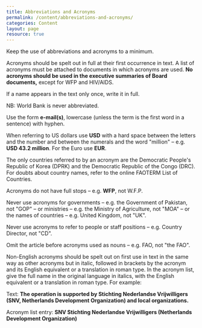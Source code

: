 ```yaml
---
title: Abbreviations and Acronyms
permalink: /content/abbreviations-and-acronyms/
categories: Content
layout: page
resource: true
---
```


Keep the use of abbreviations and acronyms to a minimum.

Acronyms should be spelt out in full at their first occurrence in text. A list of acronyms must be attached to documents in which acronyms are used. __No acronyms should be used in the executive summaries of Board documents,__ except for WFP and HIV/AIDS.

If a name appears in the text only once, write it in full.

NB: World Bank is never abbreviated.

Use the form __e-mail(s)__, lowercase (unless the term is the first word in a sentence) with hyphen.

When referring to US dollars use __USD__ with a hard space between the letters and the number and between the numerals and the word "million" – e.g. __USD 43.2 million__. For the Euro use __EUR__.

The only countries referred to by an acronym are the Democratic People's Republic of Korea (DPRK) and the Democratic Republic of the Congo (DRC). For doubts about country names, refer to the online FAOTERM List of Countries.

Acronyms do not have full stops – e.g. __WFP__, not W.F.P.

Never use acronyms for governments – e.g. the Government of Pakistan, not "GOP" – or ministries – e.g. the Ministry of Agriculture, not "MOA" – or the names of countries – e.g. United Kingdom, not "UK".


Never use acronyms to refer to people or staff positions – e.g. Country Director, not "CD".

Omit the article before acronyms used as nouns – e.g. FAO, not "the FAO".

Non-English acronyms should be spelt out on first use in text in the same way as other acronyms but in italic, followed in brackets by the acronym and its English equivalent or a translation in roman type. In the acronym list, give the full name in the original language in italics, with the English equivalent or a translation in roman type. For example:

Text:
__The operation is supported by Stichting Nederlandse Vrijwilligers (SNV, Netherlands Development Organization) and local organizations.__

Acronym list entry:
__SNV Stichting Nederlandse Vrijwilligers (Netherlands Development Organization)__